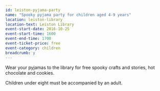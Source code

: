 ```yaml
---
id: leiston-pyjama-party
name: "Spooky pyjama party for children aged 4-9 years"
location: leiston-library
location-text: Leiston Library
event-start-date: 2016-10-25
event-start-time: 1600
event-end-time: 1700
event-ticket-price: free
event-category: children
breadcrumb: y
---
```


Wear your pyjamas to the library for free spooky crafts and stories, hot chocolate and cookies.

Children under eight must be accompanied by an adult.
